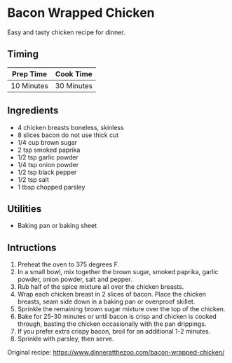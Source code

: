 # Bacon Wrapped Chicken

Easy and tasty chicken recipe for dinner.

## Timing

| Prep Time  | Cook Time  |
| ---------- | ---------- |
| 10 Minutes | 30 Minutes |

## Ingredients

- 4 chicken breasts boneless, skinless
- 8 slices bacon do not use thick cut
- 1/4 cup brown sugar
- 2 tsp smoked paprika
- 1/2 tsp garlic powder
- 1/4 tsp onion powder
- 1/2 tsp black pepper
- 1/2 tsp salt
- 1 tbsp chopped parsley

## Utilities

- Baking pan or baking sheet

## Intructions

1. Preheat the oven to 375 degrees F.
2. In a small bowl, mix together the brown sugar, smoked paprika, garlic
   powder, onion powder, salt and pepper.
3. Rub half of the spice mixture all over the chicken breasts.
4. Wrap each chicken breast in 2 slices of bacon. Place the chicken breasts,
   seam side down in a baking pan or ovenproof skillet.
5. Sprinkle the remaining brown sugar mixture over the top of the chicken.
6. Bake for 25-30 minutes or until bacon is crisp and chicken is cooked
   through, basting the chicken occasionally with the pan drippings. 
7. If you prefer extra crispy bacon, broil for an additional 1-2 minutes.
8. Sprinkle with parsley, then serve.

Original recipe: https://www.dinneratthezoo.com/bacon-wrapped-chicken/

